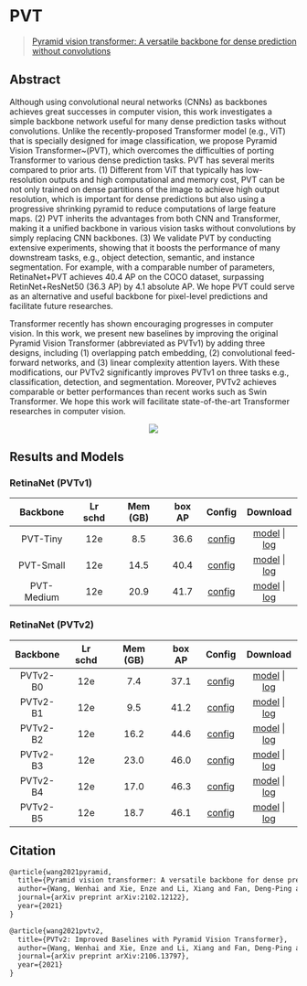 # PVT

> [Pyramid vision transformer: A versatile backbone for dense prediction without convolutions](https://arxiv.org/abs/2102.12122)

<!-- [BACKBONE] -->

## Abstract

Although using convolutional neural networks (CNNs) as backbones achieves great successes in computer vision, this work investigates a simple backbone network useful for many dense prediction tasks without convolutions. Unlike the recently-proposed Transformer model (e.g., ViT) that is specially designed for image classification, we propose Pyramid Vision Transformer~(PVT), which overcomes the difficulties of porting Transformer to various dense prediction tasks. PVT has several merits compared to prior arts. (1) Different from ViT that typically has low-resolution outputs and high computational and memory cost, PVT can be not only trained on dense partitions of the image to achieve high output resolution, which is important for dense predictions but also using a progressive shrinking pyramid to reduce computations of large feature maps. (2) PVT inherits the advantages from both CNN and Transformer, making it a unified backbone in various vision tasks without convolutions by simply replacing CNN backbones. (3) We validate PVT by conducting extensive experiments, showing that it boosts the performance of many downstream tasks, e.g., object detection, semantic, and instance segmentation. For example, with a comparable number of parameters, RetinaNet+PVT achieves 40.4 AP on the COCO dataset, surpassing RetinNet+ResNet50 (36.3 AP) by 4.1 absolute AP. We hope PVT could serve as an alternative and useful backbone for pixel-level predictions and facilitate future researches.

Transformer recently has shown encouraging progresses in computer vision. In this work, we present new baselines by improving the original Pyramid Vision Transformer (abbreviated as PVTv1) by adding three designs, including (1) overlapping patch embedding, (2) convolutional feed-forward networks, and (3) linear complexity attention layers.
With these modifications, our PVTv2 significantly improves PVTv1 on three tasks e.g., classification, detection, and segmentation. Moreover, PVTv2 achieves comparable or better performances than recent works such as Swin Transformer. We hope this work will facilitate state-of-the-art Transformer researches in computer vision.

<div align=center>
<img src="https://user-images.githubusercontent.com/40661020/143969989-6f94e695-23b1-4f8f-b406-d589fdc3cfb2.png"/>
</div>

## Results and Models

### RetinaNet (PVTv1)

|  Backbone  | Lr schd | Mem (GB) | box AP |                   Config                   |                                                                                                                                                                  Download                                                                                                                                                                  |
| :--------: | :-----: | :------: | :----: | :----------------------------------------: | :----------------------------------------------------------------------------------------------------------------------------------------------------------------------------------------------------------------------------------------------------------------------------------------------------------------------------------------: |
|  PVT-Tiny  |   12e   |   8.5    |  36.6  | [config](./retinanet_pvt-t_fpn_1x_coco.py) | [model](https://pub-ed9ed750ddcc469da251e2d1a2cea382.r2.dev/mmdetection/v2.0/pvt/retinanet_pvt-t_fpn_1x_coco/retinanet_pvt-t_fpn_1x_coco_20210831_103110-17b566bd.pth) \| [log](https://pub-ed9ed750ddcc469da251e2d1a2cea382.r2.dev/mmdetection/v2.0/pvt/retinanet_pvt-t_fpn_1x_coco/retinanet_pvt-t_fpn_1x_coco_20210831_103110.log.json) |
| PVT-Small  |   12e   |   14.5   |  40.4  | [config](./retinanet_pvt-s_fpn_1x_coco.py) | [model](https://pub-ed9ed750ddcc469da251e2d1a2cea382.r2.dev/mmdetection/v2.0/pvt/retinanet_pvt-s_fpn_1x_coco/retinanet_pvt-s_fpn_1x_coco_20210906_142921-b6c94a5b.pth) \| [log](https://pub-ed9ed750ddcc469da251e2d1a2cea382.r2.dev/mmdetection/v2.0/pvt/retinanet_pvt-s_fpn_1x_coco/retinanet_pvt-s_fpn_1x_coco_20210906_142921.log.json) |
| PVT-Medium |   12e   |   20.9   |  41.7  | [config](./retinanet_pvt-m_fpn_1x_coco.py) | [model](https://pub-ed9ed750ddcc469da251e2d1a2cea382.r2.dev/mmdetection/v2.0/pvt/retinanet_pvt-m_fpn_1x_coco/retinanet_pvt-m_fpn_1x_coco_20210831_103243-55effa1b.pth) \| [log](https://pub-ed9ed750ddcc469da251e2d1a2cea382.r2.dev/mmdetection/v2.0/pvt/retinanet_pvt-m_fpn_1x_coco/retinanet_pvt-m_fpn_1x_coco_20210831_103243.log.json) |

### RetinaNet (PVTv2)

| Backbone | Lr schd | Mem (GB) | box AP |                    Config                     |                                                                                                                                                                        Download                                                                                                                                                                        |
| :------: | :-----: | :------: | :----: | :-------------------------------------------: | :----------------------------------------------------------------------------------------------------------------------------------------------------------------------------------------------------------------------------------------------------------------------------------------------------------------------------------------------------: |
| PVTv2-B0 |   12e   |   7.4    |  37.1  | [config](./retinanet_pvtv2-b0_fpn_1x_coco.py) | [model](https://pub-ed9ed750ddcc469da251e2d1a2cea382.r2.dev/mmdetection/v2.0/pvt/retinanet_pvtv2-b0_fpn_1x_coco/retinanet_pvtv2-b0_fpn_1x_coco_20210831_103157-13e9aabe.pth) \| [log](https://pub-ed9ed750ddcc469da251e2d1a2cea382.r2.dev/mmdetection/v2.0/pvt/retinanet_pvtv2-b0_fpn_1x_coco/retinanet_pvtv2-b0_fpn_1x_coco_20210831_103157.log.json) |
| PVTv2-B1 |   12e   |   9.5    |  41.2  | [config](./retinanet_pvtv2-b1_fpn_1x_coco.py) | [model](https://pub-ed9ed750ddcc469da251e2d1a2cea382.r2.dev/mmdetection/v2.0/pvt/retinanet_pvtv2-b1_fpn_1x_coco/retinanet_pvtv2-b1_fpn_1x_coco_20210831_103318-7e169a7d.pth) \| [log](https://pub-ed9ed750ddcc469da251e2d1a2cea382.r2.dev/mmdetection/v2.0/pvt/retinanet_pvtv2-b1_fpn_1x_coco/retinanet_pvtv2-b1_fpn_1x_coco_20210831_103318.log.json) |
| PVTv2-B2 |   12e   |   16.2   |  44.6  | [config](./retinanet_pvtv2-b2_fpn_1x_coco.py) | [model](https://pub-ed9ed750ddcc469da251e2d1a2cea382.r2.dev/mmdetection/v2.0/pvt/retinanet_pvtv2-b2_fpn_1x_coco/retinanet_pvtv2-b2_fpn_1x_coco_20210901_174843-529f0b9a.pth) \| [log](https://pub-ed9ed750ddcc469da251e2d1a2cea382.r2.dev/mmdetection/v2.0/pvt/retinanet_pvtv2-b2_fpn_1x_coco/retinanet_pvtv2-b2_fpn_1x_coco_20210901_174843.log.json) |
| PVTv2-B3 |   12e   |   23.0   |  46.0  | [config](./retinanet_pvtv2-b3_fpn_1x_coco.py) | [model](https://pub-ed9ed750ddcc469da251e2d1a2cea382.r2.dev/mmdetection/v2.0/pvt/retinanet_pvtv2-b3_fpn_1x_coco/retinanet_pvtv2-b3_fpn_1x_coco_20210903_151512-8357deff.pth) \| [log](https://pub-ed9ed750ddcc469da251e2d1a2cea382.r2.dev/mmdetection/v2.0/pvt/retinanet_pvtv2-b3_fpn_1x_coco/retinanet_pvtv2-b3_fpn_1x_coco_20210903_151512.log.json) |
| PVTv2-B4 |   12e   |   17.0   |  46.3  | [config](./retinanet_pvtv2-b4_fpn_1x_coco.py) | [model](https://pub-ed9ed750ddcc469da251e2d1a2cea382.r2.dev/mmdetection/v2.0/pvt/retinanet_pvtv2-b4_fpn_1x_coco/retinanet_pvtv2-b4_fpn_1x_coco_20210901_170151-83795c86.pth) \| [log](https://pub-ed9ed750ddcc469da251e2d1a2cea382.r2.dev/mmdetection/v2.0/pvt/retinanet_pvtv2-b4_fpn_1x_coco/retinanet_pvtv2-b4_fpn_1x_coco_20210901_170151.log.json) |
| PVTv2-B5 |   12e   |   18.7   |  46.1  | [config](./retinanet_pvtv2-b5_fpn_1x_coco.py) | [model](https://pub-ed9ed750ddcc469da251e2d1a2cea382.r2.dev/mmdetection/v2.0/pvt/retinanet_pvtv2-b5_fpn_1x_coco/retinanet_pvtv2-b5_fpn_1x_coco_20210902_201800-3420eb57.pth) \| [log](https://pub-ed9ed750ddcc469da251e2d1a2cea382.r2.dev/mmdetection/v2.0/pvt/retinanet_pvtv2-b5_fpn_1x_coco/retinanet_pvtv2-b5_fpn_1x_coco_20210902_201800.log.json) |

## Citation

```latex
@article{wang2021pyramid,
  title={Pyramid vision transformer: A versatile backbone for dense prediction without convolutions},
  author={Wang, Wenhai and Xie, Enze and Li, Xiang and Fan, Deng-Ping and Song, Kaitao and Liang, Ding and Lu, Tong and Luo, Ping and Shao, Ling},
  journal={arXiv preprint arXiv:2102.12122},
  year={2021}
}
```

```latex
@article{wang2021pvtv2,
  title={PVTv2: Improved Baselines with Pyramid Vision Transformer},
  author={Wang, Wenhai and Xie, Enze and Li, Xiang and Fan, Deng-Ping and Song, Kaitao and Liang, Ding and Lu, Tong and Luo, Ping and Shao, Ling},
  journal={arXiv preprint arXiv:2106.13797},
  year={2021}
}
```
